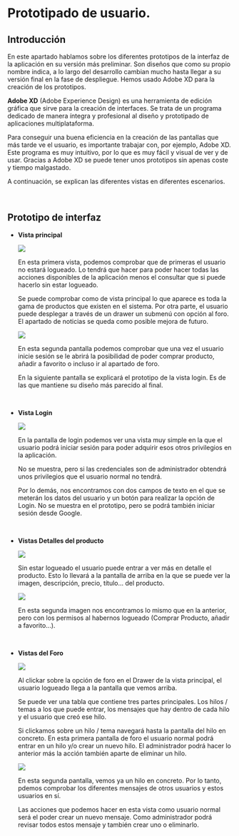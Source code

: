 # Prototipado de usuario.

## Introducción

En este apartado hablamos sobre los diferentes prototipos de la interfaz de la aplicación en su versión más preliminar. Son diseños que como su propio nombre indica, a lo largo del desarrollo cambian mucho hasta llegar a su versión final en la fase de despliegue. Hemos usado Adobe XD para la creación de los prototipos.

**Adobe XD** (Adobe Experience Design) es una herramienta de edición gráfica que sirve para la creación de interfaces. Se trata de un programa dedicado de manera íntegra y profesional al diseño y prototipado de aplicaciones multiplataforma.

Para conseguir una buena eficiencia en la creación de las pantallas que más tarde ve el usuario, es importante trabajar con, por ejemplo, Adobe XD. Este programa es muy intuitivo, por lo que es muy fácil y visual de ver y de usar. Gracias a Adobe XD se puede tener unos prototipos sin apenas coste y tiempo malgastado.

A continuación, se explican las diferentes vistas en diferentes escenarios.

<br>

## Prototipo de interfaz

- **Vista principal**

  <img src=".\resources\INDEX V2.png" />
  
  En esta primera vista, podemos comprobar que de primeras el usuario no estará logueado. Lo tendrá que hacer para poder hacer todas las acciones disponibles de la aplicación menos el consultar que si puede hacerlo sin estar logueado.
  
  Se puede comprobar como de vista principal lo que aparece es toda la gama de productos que existen en el sistema. Por otra parte, el usuario puede desplegar a través de un drawer un submenú con opción al foro. El apartado de noticias se queda como posible mejora de futuro.
  
  <img src=".\resources\INDEX V2 LOGUEADO.png" />
  
  En esta segunda pantalla podemos comprobar que una vez el usuario inicie sesión se le abrirá la posibilidad de poder comprar producto, añadir a favorito o incluso ir al apartado de foro.
  
  En la siguiente pantalla se explicará el prototipo de la vista login. Es de las que mantiene su diseño más parecido al final.
  
  <br>
  
- **Vista Login**

  <img src=".\resources\LOGIN.png" />

  En la pantalla de login podemos ver una vista muy simple en la que el usuario podrá iniciar sesión para poder adquirir esos otros privilegios en la aplicación.

  No se muestra, pero si las credenciales son de administrador obtendrá unos privilegios que el usuario normal no tendrá.

  Por lo demás, nos encontramos con dos campos de texto en el que se meterán los datos del usuario y un botón para realizar la opción de Login. No se muestra en el prototipo, pero se podrá también iniciar sesión desde Google.

  <br>

- **Vistas Detalles del producto**

  <img src=".\resources\DETALLES PRODUCTO SIN LOGIN.png" />

  Sin estar logueado el usuario puede entrar a ver más en detalle el producto. Esto lo llevará a la pantalla de arriba en la que se puede ver la imagen, descripción, precio, título... del producto.

  <img src=".\resources\DETALLES PRODUCTO LOGUEADO.png" />

  En esta segunda imagen nos encontramos lo mismo que en la anterior, pero con los permisos al habernos logueado (Comprar Producto, añadir a favorito...).

  <br>

- **Vistas del Foro**

  <img src=".\resources\FORO.png" />

  Al clickar sobre la opción de foro en el Drawer de la vista principal, el usuario logueado llega a la pantalla que vemos arriba.

  Se puede ver una tabla que contiene tres partes principales. Los hilos / temas a los que puede entrar, los mensajes que hay dentro de cada hilo y el usuario que creó ese hilo.

  Si clickamos sobre un hilo / tema navegará hasta la pantalla del hilo en concreto. En esta primera pantalla de foro el usuario normal podrá entrar en un hilo y/o crear un nuevo hilo. El administrador podrá hacer lo anterior más la acción también aparte de eliminar un hilo.

  <img src=".\resources\TEMA CONCRETO FORO.png" />

  En esta segunda pantalla, vemos ya un hilo en concreto. Por lo tanto, pdemos comprobar los diferentes mensajes de otros usuarios y estos usuarios en sí.

  Las acciones que podemos hacer en esta vista como usuario normal será el poder crear un nuevo mensaje. Como administrador podrá revisar todos estos mensaje y también crear uno o eliminarlo.

  <br>